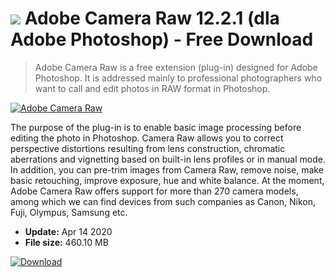 # ![](https://cdn.softexe.net/static/icon/win.gif) Adobe Camera Raw 12.2.1 (dla Adobe Photoshop) - Free Download

> Adobe Camera Raw is a free extension (plug-in) designed for Adobe Photoshop. It is addressed mainly to professional photographers who want to call and edit photos in RAW format in Photoshop.

[![Adobe Camera Raw](https://gallery.dpcdn.pl/imgc/Tools/2788/g_-_420x350_1.5_-_x20110429121439_00.png)](https://softexe.net/win/multimedia/image-viewer/adobe-camera-raw:hgRh.html)

The purpose of the plug-in is to enable basic image processing before editing the photo in Photoshop. Camera Raw allows you to correct perspective distortions resulting from lens construction, chromatic aberrations and vignetting based on built-in lens profiles or in manual mode. In addition, you can pre-trim images from Camera Raw, remove noise, make basic retouching, improve exposure, hue and white balance. At the moment, Adobe Camera Raw offers support for more than 270 camera models, among which we can find devices from such companies as Canon, Nikon, Fuji, Olympus, Samsung etc.


- **Update:** Apr 14 2020
- **File size:** 460.10 MB

[![Download](https://cdn.softexe.net/static/img/download.png)](https://softexe.net/win/multimedia/image-viewer/adobe-camera-raw:hgRh.html)

